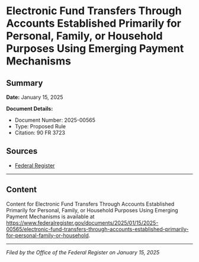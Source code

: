 # Electronic Fund Transfers Through Accounts Established Primarily for Personal, Family, or Household Purposes Using Emerging Payment Mechanisms

## Summary

**Date:** January 15, 2025

**Document Details:**
- Document Number: 2025-00565
- Type: Proposed Rule
- Citation: 90 FR 3723

## Sources
- [Federal Register](https://www.federalregister.gov/documents/2025/01/15/2025-00565/electronic-fund-transfers-through-accounts-established-primarily-for-personal-family-or-household)

---

## Content

Content for Electronic Fund Transfers Through Accounts Established Primarily for Personal, Family, or Household Purposes Using Emerging Payment Mechanisms is available at https://www.federalregister.gov/documents/2025/01/15/2025-00565/electronic-fund-transfers-through-accounts-established-primarily-for-personal-family-or-household.

---

*Filed by the Office of the Federal Register on January 15, 2025*

